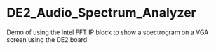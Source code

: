 # DE2_Audio_Spectrum_Analyzer
Demo of using the Intel FFT IP block to show a spectrogram on a VGA screen using the DE2 board
